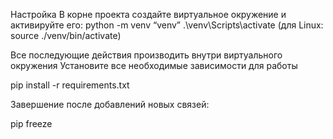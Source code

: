 Настройка В корне проекта создайте виртуальное окружение и активируйте его:
python -m venv “venv”
.\venv\Scripts\activate (для Linux: source ./venv/bin/activate)

Все последующие действия производить внутри виртуального окружения Установите все необходимые зависимости для работы

pip install -r requirements.txt

Завершение после добавлений новых связей:

pip freeze